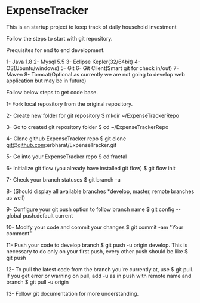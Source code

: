 # ExpenseTracker
This is an startup project to keep track of daily household investment

Follow the steps to start with git repository.

Prequisites for end to end development.

1- Java 1.8
2- Mysql 5.5
3- Eclipse Kepler(32/64bit)
4- OS(Ubuntu/windows)
5- Git
6- Git Client(Smart git for check in/out)
7- Maven
8- Tomcat(Optional as currently we are not going to develop web application but may be in future)


Follow below steps to get code base.


1- Fork local repository from the original repository.

2- Create new folder for git repository $ mkdir ~/ExpenseTrackerRepo

3- Go to created git repository folder $ cd ~/ExpenseTrackerRepo

4- Clone github ExpenseTracker repo $ git clone git@github.com:erbharat/ExpenseTracker.git

5- Go into your ExpenseTracker repo $ cd fractal

6- Initialize git flow (you already have installed git flow) $ git flow init

7- Check your branch statuses $ git branch -a

8- (Should display all available branches *develop, master, remote branches as well)

9- Configure your git push option to follow branch name $ git config --global push.default current

10- Modify your code and commit your changes $ git commit -am "Your comment"

11- Push your code to develop branch $ git push -u origin develop. This is necessary to do only on your first push, every other push should be like $ git push

12- To pull the latest code from the branch you're currently at, use $ git pull. If you get error or warning on pull, add -u as in push with remote name and branch $ git pull -u origin 

13- Follow git documentation for more understanding.
